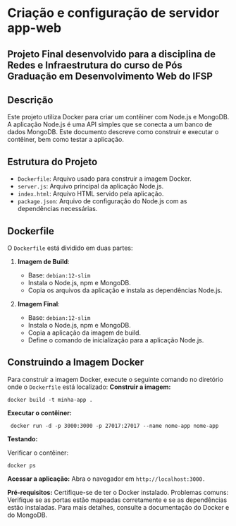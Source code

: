 # Criação e configuração de servidor app-web
## Projeto Final desenvolvido para a disciplina de Redes e Infraestrutura do curso de Pós Graduação em Desenvolvimento Web do IFSP

## Descrição

Este projeto utiliza Docker para criar um contêiner com Node.js e MongoDB. A aplicação Node.js é uma API simples que se conecta a um banco de dados MongoDB. Este documento descreve como construir e executar o contêiner, bem como testar a aplicação.

## Estrutura do Projeto

- `Dockerfile`: Arquivo usado para construir a imagem Docker.
- `server.js`: Arquivo principal da aplicação Node.js.
- `index.html`: Arquivo HTML servido pela aplicação.
- `package.json`: Arquivo de configuração do Node.js com as dependências necessárias.

## Dockerfile

O `Dockerfile` está dividido em duas partes:

1. **Imagem de Build**:
   - Base: `debian:12-slim`
   - Instala o Node.js, npm e MongoDB.
   - Copia os arquivos da aplicação e instala as dependências Node.js.

2. **Imagem Final**:
   - Base: `debian:12-slim`
   - Instala o Node.js, npm e MongoDB.
   - Copia a aplicação da imagem de build.
   - Define o comando de inicialização para a aplicação Node.js.

## Construindo a Imagem Docker

Para construir a imagem Docker, execute o seguinte comando no diretório onde o `Dockerfile` está localizado:
**Construir a imagem:**
```
docker build -t minha-app .
```

**Executar o contêiner:**
```
 docker run -d -p 3000:3000 -p 27017:27017 --name nome-app nome-app 
```
**Testando:**

Verificar o contêiner:
```
docker ps
```

**Acessar a aplicação:** 
Abra o navegador em `http://localhost:3000.`

**Pré-requisitos:** 
Certifique-se de ter o Docker instalado.
Problemas comuns: Verifique se as portas estão mapeadas corretamente e se as dependências estão instaladas.
Para mais detalhes, consulte a documentação do Docker e do MongoDB.
